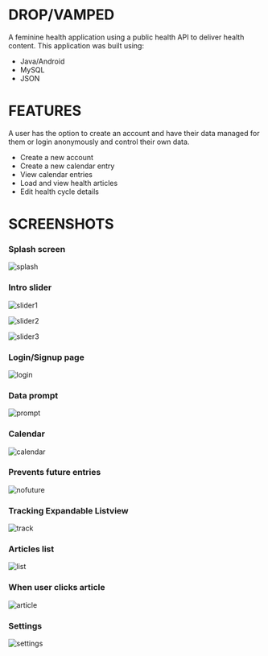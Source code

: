 # DROP/VAMPED

A feminine health application using a public health API to deliver health content.
This application was built using:

* Java/Android
* MySQL
* JSON

# FEATURES

A user has the option to create an account and have their data managed for them or login anonymously and control their own data.

* Create a new account
* Create a new calendar entry
* View calendar entries
* Load and view health articles
* Edit health cycle details

# SCREENSHOTS

### Splash screen

![splash](https://github.com/121Unicorns/journal-frontend/blob/main/snaps/Screenshot%202022-09-07%20194554.png?raw=true)

### Intro slider

![slider1](https://github.com/121Unicorns/journal-frontend/blob/main/snaps/Screenshot%202022-09-07%20192945.png?raw=true)

![slider2](https://github.com/121Unicorns/journal-frontend/blob/main/snaps/Screenshot%202022-09-07%20193016.png?raw=true)

![slider3](https://github.com/121Unicorns/journal-frontend/blob/main/snaps/Screenshot%202022-09-07%20193203.png?raw=true)

### Login/Signup page

![login](https://github.com/121Unicorns/journal-frontend/blob/main/snaps/Screenshot%202022-09-07%20193040.png?raw=true)

### Data prompt

![prompt](https://github.com/121Unicorns/journal-frontend/blob/main/snaps/Screenshot%202022-09-07%20193250.png?raw=true)

### Calendar

![calendar](https://github.com/121Unicorns/journal-frontend/blob/main/snaps/Screenshot%202022-09-07%20193250.png?raw=true)

### Prevents future entries

![nofuture](https://github.com/121Unicorns/journal-frontend/blob/main/snaps/Screenshot%202022-09-07%20193250.png?raw=true)

### Tracking Expandable Listview

![track](https://github.com/121Unicorns/journal-frontend/blob/main/snaps/Screenshot%202022-09-07%20193250.png?raw=true)

### Articles list

![list](https://github.com/121Unicorns/journal-frontend/blob/main/snaps/Screenshot%202022-09-07%20193250.png?raw=true)

### When user clicks article

![article](https://github.com/121Unicorns/journal-frontend/blob/main/snaps/Screenshot%202022-09-07%20193250.png?raw=true)

### Settings

![settings](https://github.com/121Unicorns/journal-frontend/blob/main/snaps/Screenshot%202022-09-07%20193250.png?raw=true)